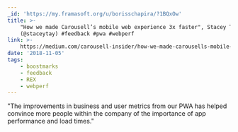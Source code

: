 ```yaml
---
_id: 'https://my.framasoft.org/u/borisschapira/?1BQxOw'
title: >-
    "How we made Carousell’s mobile web experience 3x faster", Stacey Tay
    (@staceytay) #feedback #pwa #webperf
link: >-
    https://medium.com/carousell-insider/how-we-made-carousells-mobile-web-experience-3x-faster-bbb3be93e006
date: '2018-11-05'
tags:
    - boostmarks
    - feedback
    - REX
    - webperf
---
```


<div class="markdown"><p>&quot;The improvements in business and user metrics from our PWA has helped convince more people within the company of the importance of app performance and load times.&quot;
</p></div>
